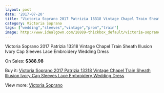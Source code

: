 ```yaml
---
layout: post
date: '2017-07-20'
title: "Victoria Soprano 2017 Patrizia 13318 Vintage Chapel Train Sheath Illusion Ivory Cap Sleeves Lace Embroidery Wedding Dress"
category: Victoria Soprano
tags: ["wedding","sleeves","vintage","prom","train"]
image: http://www.idealgown.com/18889-thickbox_default/victoria-soprano-2017-patrizia-13318-vintage-chapel-train-sheath-illusion-ivory-cap-sleeves-lace-embroidery-wedding-dress.jpg
---
```

Victoria Soprano 2017 Patrizia 13318 Vintage Chapel Train Sheath Illusion Ivory Cap Sleeves Lace Embroidery Wedding Dress

On Sales: **$388.98**
<a href="https://www.idealgown.com/en/victoria-soprano/7220-victoria-soprano-2017-patrizia-13318-vintage-chapel-train-sheath-illusion-ivory-cap-sleeves-lace-embroidery-wedding-dress.html"><amp-img layout="responsive" width="600" height="600" src="//www.idealgown.com/18889-thickbox_default/victoria-soprano-2017-patrizia-13318-vintage-chapel-train-sheath-illusion-ivory-cap-sleeves-lace-embroidery-wedding-dress.jpg" alt="Victoria Soprano 2017 Patrizia 13318 Vintage Chapel Train Sheath Illusion Ivory Cap Sleeves Lace Embroidery Wedding Dress 0" /></a>
<a href="https://www.idealgown.com/en/victoria-soprano/7220-victoria-soprano-2017-patrizia-13318-vintage-chapel-train-sheath-illusion-ivory-cap-sleeves-lace-embroidery-wedding-dress.html"><amp-img layout="responsive" width="600" height="600" src="//www.idealgown.com/18895-thickbox_default/victoria-soprano-2017-patrizia-13318-vintage-chapel-train-sheath-illusion-ivory-cap-sleeves-lace-embroidery-wedding-dress.jpg" alt="Victoria Soprano 2017 Patrizia 13318 Vintage Chapel Train Sheath Illusion Ivory Cap Sleeves Lace Embroidery Wedding Dress 1" /></a>
<a href="https://www.idealgown.com/en/victoria-soprano/7220-victoria-soprano-2017-patrizia-13318-vintage-chapel-train-sheath-illusion-ivory-cap-sleeves-lace-embroidery-wedding-dress.html"><amp-img layout="responsive" width="600" height="600" src="//www.idealgown.com/18894-thickbox_default/victoria-soprano-2017-patrizia-13318-vintage-chapel-train-sheath-illusion-ivory-cap-sleeves-lace-embroidery-wedding-dress.jpg" alt="Victoria Soprano 2017 Patrizia 13318 Vintage Chapel Train Sheath Illusion Ivory Cap Sleeves Lace Embroidery Wedding Dress 2" /></a>
<a href="https://www.idealgown.com/en/victoria-soprano/7220-victoria-soprano-2017-patrizia-13318-vintage-chapel-train-sheath-illusion-ivory-cap-sleeves-lace-embroidery-wedding-dress.html"><amp-img layout="responsive" width="600" height="600" src="//www.idealgown.com/18893-thickbox_default/victoria-soprano-2017-patrizia-13318-vintage-chapel-train-sheath-illusion-ivory-cap-sleeves-lace-embroidery-wedding-dress.jpg" alt="Victoria Soprano 2017 Patrizia 13318 Vintage Chapel Train Sheath Illusion Ivory Cap Sleeves Lace Embroidery Wedding Dress 3" /></a>
<a href="https://www.idealgown.com/en/victoria-soprano/7220-victoria-soprano-2017-patrizia-13318-vintage-chapel-train-sheath-illusion-ivory-cap-sleeves-lace-embroidery-wedding-dress.html"><amp-img layout="responsive" width="600" height="600" src="//www.idealgown.com/18892-thickbox_default/victoria-soprano-2017-patrizia-13318-vintage-chapel-train-sheath-illusion-ivory-cap-sleeves-lace-embroidery-wedding-dress.jpg" alt="Victoria Soprano 2017 Patrizia 13318 Vintage Chapel Train Sheath Illusion Ivory Cap Sleeves Lace Embroidery Wedding Dress 4" /></a>
<a href="https://www.idealgown.com/en/victoria-soprano/7220-victoria-soprano-2017-patrizia-13318-vintage-chapel-train-sheath-illusion-ivory-cap-sleeves-lace-embroidery-wedding-dress.html"><amp-img layout="responsive" width="600" height="600" src="//www.idealgown.com/18891-thickbox_default/victoria-soprano-2017-patrizia-13318-vintage-chapel-train-sheath-illusion-ivory-cap-sleeves-lace-embroidery-wedding-dress.jpg" alt="Victoria Soprano 2017 Patrizia 13318 Vintage Chapel Train Sheath Illusion Ivory Cap Sleeves Lace Embroidery Wedding Dress 5" /></a>
<a href="https://www.idealgown.com/en/victoria-soprano/7220-victoria-soprano-2017-patrizia-13318-vintage-chapel-train-sheath-illusion-ivory-cap-sleeves-lace-embroidery-wedding-dress.html"><amp-img layout="responsive" width="600" height="600" src="//www.idealgown.com/18890-thickbox_default/victoria-soprano-2017-patrizia-13318-vintage-chapel-train-sheath-illusion-ivory-cap-sleeves-lace-embroidery-wedding-dress.jpg" alt="Victoria Soprano 2017 Patrizia 13318 Vintage Chapel Train Sheath Illusion Ivory Cap Sleeves Lace Embroidery Wedding Dress 6" /></a>

Buy it: [Victoria Soprano 2017 Patrizia 13318 Vintage Chapel Train Sheath Illusion Ivory Cap Sleeves Lace Embroidery Wedding Dress](https://www.idealgown.com/en/victoria-soprano/7220-victoria-soprano-2017-patrizia-13318-vintage-chapel-train-sheath-illusion-ivory-cap-sleeves-lace-embroidery-wedding-dress.html "Victoria Soprano 2017 Patrizia 13318 Vintage Chapel Train Sheath Illusion Ivory Cap Sleeves Lace Embroidery Wedding Dress")

View more: [Victoria Soprano](https://www.idealgown.com/en/143-victoria-soprano "Victoria Soprano")